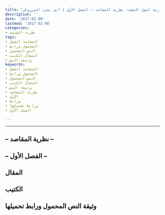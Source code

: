 ```yaml
---
title: "أزمة أصول الفقه: نظرية المقاصد – الفصل الأول | أبو يعرب المرزوقي"
description: ''
date: '2017-02-08'
lastmod: '2017-02-08'
categories:
- نظرية القيمة
tags:
- المقاصد الفصل
- المحمول ورابط
- النص المحمول
- المقال الكتيب
- وثيقة النص
keywords:
- المقاصد الفصل
- المحمول ورابط
- النص المحمول
- المقال الكتيب
- وثيقة النص
- نظرية المقاصد
- الأول
- ورابط
- ورابط تحميلها
- الفصل الأول

---
```

****

## **– نظرية المقاصد –**

## **– الفصل الأول –**

## المقال

## الكتيب

## وثيقة النص المحمول ورابط تحميلها

###